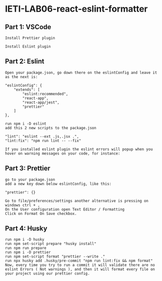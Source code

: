 # IETI-LAB06-react-eslint-formatter

## Part 1: VSCode

    Install Prettier plugin

    Install Eslint plugin

## Part 2: Eslint

    Open your package.json, go down there on the eslintConfig and leave it as the next is:

    "eslintConfig": {
    	"extends": [
    		"eslint:recommended",
    		"react-app",
    		"react-app/jest",
    		"prettier"
    	]
    },

    run npm i -D eslint
    add this 2 new scripts to the package.json

    "lint": "eslint --ext .js,.jsx .",
    "lint:fix": "npm run lint -- --fix"

    If you installed eslint plugin the eslint errors will popup when you hover on warning messages on your code, for instance:

## Part 3: Prettier

    go to your package.json
    add a new key down below eslintConfig, like this:

    "prettier": {}

    Go to file/preferences/settings another alternative is pressing on windows ctrl + ,
    On the User configuration open Text Editor / Formatting
    Click on Format On Save checkbox.

## Part 4: Husky

    run npm i -D husky
    run npm set-script prepare "husky install"
    run npm run prepare
    run npm i -D prettier
    run npm set-script format "prettier --write ."
    run npx husky add .husky/pre-commit "npm run lint:fix && npm format"
    Now, every time you try to run a commit it will validate there are no eslint Errors ( Not warnings ), and then it will format every file on your project using our prettier config.
